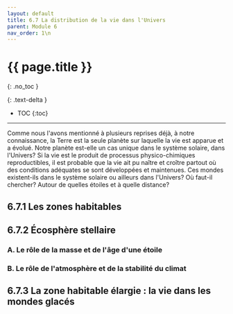 ```yaml
---
layout: default
title: 6.7 La distribution de la vie dans l'Univers
parent: Module 6
nav_order: 1\n
---
```


# {{ page.title }}
{: .no_toc }

{: .text-delta }
- TOC
{:toc}
---

Comme nous l'avons mentionné à plusieurs reprises déjà, à notre connaissance, la Terre est la seule planète sur laquelle la vie est apparue et a évolué. Notre planète est-elle un cas unique dans le système solaire, dans l'Univers? Si la vie est le produit de processus physico-chimiques reproductibles, il est probable que la vie ait pu naître et croître partout où des conditions adéquates se sont développées et maintenues. Ces mondes existent-ils dans le système solaire ou ailleurs dans l'Univers? Où faut-il chercher? Autour de quelles étoiles et à quelle distance?

## 6.7.1 Les zones habitables
## 6.7.2 Écosphère stellaire

### A. Le rôle de la masse et de l'âge d'une étoile
### B. Le rôle de l'atmosphère et de la stabilité du climat

## 6.7.3 La zone habitable élargie : la vie dans les mondes glacés
